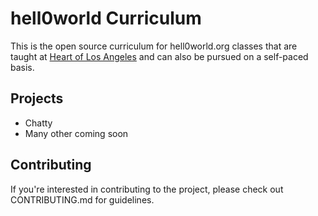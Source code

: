 # hell0world Curriculum

This is the open source curriculum for hell0world.org classes that are taught at
[Heart of Los Angeles](https://www.heartofla.org/) and can also be pursued on a
self-paced basis.

## Projects

* Chatty
* Many other coming soon

## Contributing

If you're interested in contributing to the project, please check out
CONTRIBUTING.md for guidelines.